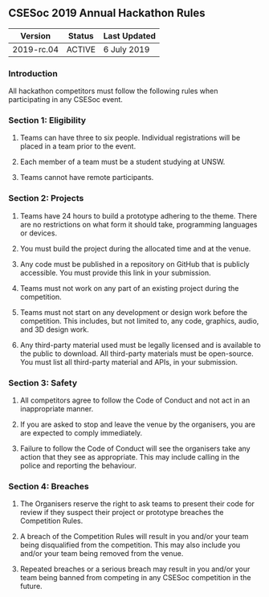 ## CSESoc 2019 Annual Hackathon Rules

| Version    | Status     | Last Updated           |
| ---------- | ---------- | ---------------------- |
| 2019-rc.04 | ACTIVE     | 6 July 2019            |

### Introduction

All hackathon competitors must follow the following rules when participating in
any CSESoc event. 

### Section 1: Eligibility

1.  Teams can have three to six people. Individual registrations will be placed in a team prior to the event.

2.  Each member of a team must be a student studying at UNSW.

3.  Teams cannot have remote participants.

### Section 2: Projects

1.  Teams have 24 hours to build a prototype adhering to the theme. There are no restrictions on what
    form it should take, programming languages or devices.

2.  You must build the project during the allocated time and at the venue.

3.  Any code must be published in a repository on GitHub that is publicly accessible. You must
    provide this link in your submission.

4.  Teams must not work on any part of an existing project during the competition.

5.  Teams must not start on any development or design work before the competition.
    This includes, but not limited to, any code, graphics, audio, and 3D design work.

6.  Any third-party material used must be legally licensed and is available to the
    public to download. All third-party materials must be open-source. You must list all third-party
    material and APIs, in your submission.

### Section 3: Safety

1.  All competitors agree to follow the Code of Conduct and not act in an
    inappropriate manner.

2.  If you are asked to stop and leave the venue by the organisers, you are are
    expected to comply immediately.

3.  Failure to follow the Code of Conduct will see the organisers take any action
    that they see as appropriate. This may include calling in the police and reporting
    the behaviour.

### Section 4: Breaches

1.  The Organisers reserve the right to ask teams to present their code for review if
    they suspect their project or prototype breaches the Competition Rules.

1.  A breach of the Competition Rules will result in you and/or your team
    being disqualified from the competition. This may also include you and/or your
    team being removed from the venue.

2.  Repeated breaches or a serious breach may result in you and/or your team being
    banned from competing in any CSESoc competition in the future.
